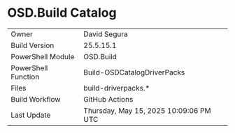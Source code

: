﻿# OSD.Build Catalog

| | |
|-|-|
| Owner | David Segura |
| Build Version | 25.5.15.1 |
| PowerShell Module | OSD.Build |
| PowerShell Function | Build-OSDCatalogDriverPacks |
| Files | build-driverpacks.* |
| Build Workflow | GitHub Actions |
| Last Update | Thursday, May 15, 2025 10:09:06 PM UTC |
